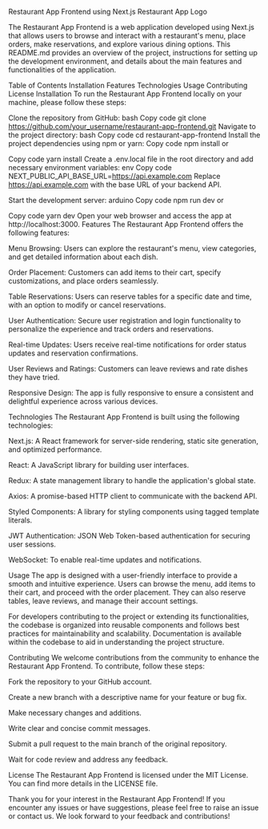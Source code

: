 Restaurant App Frontend using Next.js
Restaurant App Logo

The Restaurant App Frontend is a web application developed using Next.js that allows users to browse and interact with a restaurant's menu, place orders, make reservations, and explore various dining options. This README.md provides an overview of the project, instructions for setting up the development environment, and details about the main features and functionalities of the application.

Table of Contents
Installation
Features
Technologies
Usage
Contributing
License
Installation
To run the Restaurant App Frontend locally on your machine, please follow these steps:

Clone the repository from GitHub:
bash
Copy code
git clone https://github.com/your_username/restaurant-app-frontend.git
Navigate to the project directory:
bash
Copy code
cd restaurant-app-frontend
Install the project dependencies using npm or yarn:
Copy code
npm install
or

Copy code
yarn install
Create a .env.local file in the root directory and add necessary environment variables:
env
Copy code
NEXT_PUBLIC_API_BASE_URL=https://api.example.com
Replace https://api.example.com with the base URL of your backend API.

Start the development server:
arduino
Copy code
npm run dev
or

Copy code
yarn dev
Open your web browser and access the app at http://localhost:3000.
Features
The Restaurant App Frontend offers the following features:

Menu Browsing: Users can explore the restaurant's menu, view categories, and get detailed information about each dish.

Order Placement: Customers can add items to their cart, specify customizations, and place orders seamlessly.

Table Reservations: Users can reserve tables for a specific date and time, with an option to modify or cancel reservations.

User Authentication: Secure user registration and login functionality to personalize the experience and track orders and reservations.

Real-time Updates: Users receive real-time notifications for order status updates and reservation confirmations.

User Reviews and Ratings: Customers can leave reviews and rate dishes they have tried.

Responsive Design: The app is fully responsive to ensure a consistent and delightful experience across various devices.

Technologies
The Restaurant App Frontend is built using the following technologies:

Next.js: A React framework for server-side rendering, static site generation, and optimized performance.

React: A JavaScript library for building user interfaces.

Redux: A state management library to handle the application's global state.

Axios: A promise-based HTTP client to communicate with the backend API.

Styled Components: A library for styling components using tagged template literals.

JWT Authentication: JSON Web Token-based authentication for securing user sessions.

WebSocket: To enable real-time updates and notifications.

Usage
The app is designed with a user-friendly interface to provide a smooth and intuitive experience. Users can browse the menu, add items to their cart, and proceed with the order placement. They can also reserve tables, leave reviews, and manage their account settings.

For developers contributing to the project or extending its functionalities, the codebase is organized into reusable components and follows best practices for maintainability and scalability. Documentation is available within the codebase to aid in understanding the project structure.

Contributing
We welcome contributions from the community to enhance the Restaurant App Frontend. To contribute, follow these steps:

Fork the repository to your GitHub account.

Create a new branch with a descriptive name for your feature or bug fix.

Make necessary changes and additions.

Write clear and concise commit messages.

Submit a pull request to the main branch of the original repository.

Wait for code review and address any feedback.

License
The Restaurant App Frontend is licensed under the MIT License. You can find more details in the LICENSE file.

Thank you for your interest in the Restaurant App Frontend! If you encounter any issues or have suggestions, please feel free to raise an issue or contact us. We look forward to your feedback and contributions!
